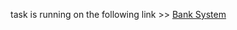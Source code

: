 task is running on the following link >> [Bank System](https://ahmedalianz.github.io/NTI-Tasks/transactions-app-task-1)
